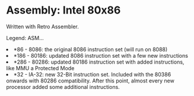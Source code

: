 # Assembly: Intel 80x86

Written with Retro Assembler.

Legend:
    ASM...
    <li> *86  - 8086: the original 8086 instruction set (will run on 8088)</li>
    <li>*186  - 80186: updated 8086 instruction set with a few new instructions</li>
    <li>*286  - 80286: updated 80186 instruction set with added instructions, like MMU a Protected Mode</li>
    <li> *32  - IA-32: new 32-Bit instruction set. Included with the 80386 onwards with 80286 compatibility. After this point, almost every new processor added some additional instructions.</li>
    
